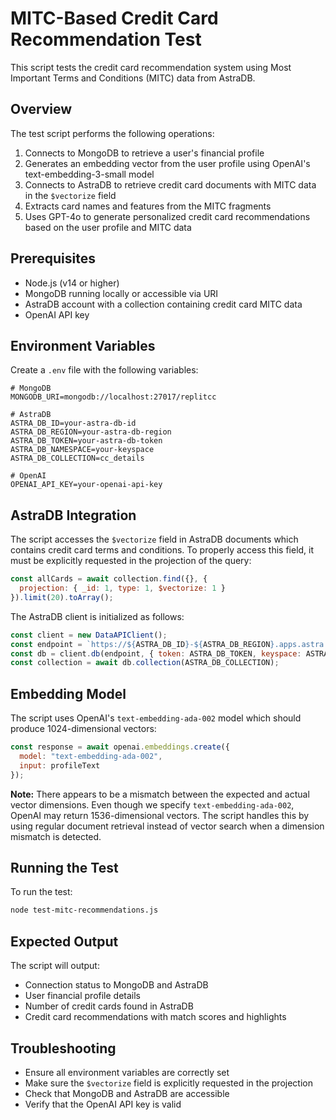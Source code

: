 # MITC-Based Credit Card Recommendation Test

This script tests the credit card recommendation system using Most Important Terms and Conditions (MITC) data from AstraDB.

## Overview

The test script performs the following operations:

1. Connects to MongoDB to retrieve a user's financial profile
2. Generates an embedding vector from the user profile using OpenAI's text-embedding-3-small model
3. Connects to AstraDB to retrieve credit card documents with MITC data in the `$vectorize` field
4. Extracts card names and features from the MITC fragments
5. Uses GPT-4o to generate personalized credit card recommendations based on the user profile and MITC data

## Prerequisites

- Node.js (v14 or higher)
- MongoDB running locally or accessible via URI
- AstraDB account with a collection containing credit card MITC data
- OpenAI API key

## Environment Variables

Create a `.env` file with the following variables:

```
# MongoDB
MONGODB_URI=mongodb://localhost:27017/replitcc

# AstraDB
ASTRA_DB_ID=your-astra-db-id
ASTRA_DB_REGION=your-astra-db-region
ASTRA_DB_TOKEN=your-astra-db-token
ASTRA_DB_NAMESPACE=your-keyspace
ASTRA_DB_COLLECTION=cc_details

# OpenAI
OPENAI_API_KEY=your-openai-api-key
```

## AstraDB Integration

The script accesses the `$vectorize` field in AstraDB documents which contains credit card terms and conditions. To properly access this field, it must be explicitly requested in the projection of the query:

```javascript
const allCards = await collection.find({}, {
  projection: { _id: 1, type: 1, $vectorize: 1 }
}).limit(20).toArray();
```

The AstraDB client is initialized as follows:

```javascript
const client = new DataAPIClient();
const endpoint = `https://${ASTRA_DB_ID}-${ASTRA_DB_REGION}.apps.astra.datastax.com`;
const db = client.db(endpoint, { token: ASTRA_DB_TOKEN, keyspace: ASTRA_DB_NAMESPACE });
const collection = await db.collection(ASTRA_DB_COLLECTION);
```

## Embedding Model

The script uses OpenAI's `text-embedding-ada-002` model which should produce 1024-dimensional vectors:

```javascript
const response = await openai.embeddings.create({
  model: "text-embedding-ada-002",
  input: profileText
});
```

**Note:** There appears to be a mismatch between the expected and actual vector dimensions. Even though we specify `text-embedding-ada-002`, OpenAI may return 1536-dimensional vectors. The script handles this by using regular document retrieval instead of vector search when a dimension mismatch is detected.

## Running the Test

To run the test:

```bash
node test-mitc-recommendations.js
```

## Expected Output

The script will output:
- Connection status to MongoDB and AstraDB
- User financial profile details
- Number of credit cards found in AstraDB
- Credit card recommendations with match scores and highlights

## Troubleshooting

- Ensure all environment variables are correctly set
- Make sure the `$vectorize` field is explicitly requested in the projection
- Check that MongoDB and AstraDB are accessible
- Verify that the OpenAI API key is valid 